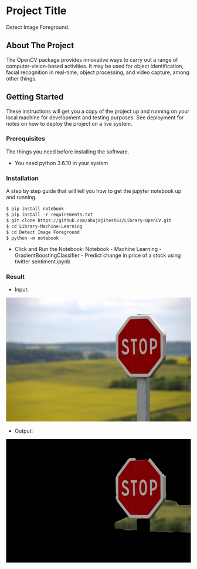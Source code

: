 # Project Title


Detect Image Foreground.

## About The Project

The OpenCV package provides innovative ways to carry out a range of computer-vision-based activities. It may be used for object identification, facial recognition in real-time, object processing, and video capture, among other things.
## Getting Started

These instructions will get you a copy of the project up and running on your local machine for development and testing purposes. See deployment for notes on how to deploy the project on a live system.

### Prerequisites

The things you need before installing the software.

* You need python 3.6.10 in your system

### Installation

A step by step guide that will tell you how to get the jupyter notebook up and running.

```
$ pip install notebook
$ pip install -r requirements.txt
$ git clone https://github.com/ahujajitesh63/Library-OpenCV.git
$ cd Library-Machine-Learning
$ cd Detect Image Foreground
$ python -m notebook
```
* Click and Run the Notebook: Notebook - Machine Learning - GradientBoostingClassifier - Predict change in price of a stock using twitter sentiment.ipynb

### Result
* Input:
<img src="/Detect Image Foreground/stop-634941_1280.jpg" alt="image data" title="Image Data title">

* Output:
<img src="/Detect Image Foreground/Stop_Sign_Foreground.jpg" alt="image data" title="Image Data title">


